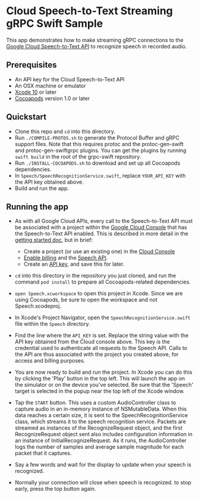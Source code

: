 # Cloud Speech-to-Text Streaming gRPC Swift Sample

This app demonstrates how to make streaming gRPC connections to the [Google Cloud Speech-to-Text API](https://cloud.google.com/speech-to-text/) to recognize speech in recorded audio.

## Prerequisites
- An API key for the Cloud Speech-to-Text API 
- An OSX machine or emulator
- [Xcode 10][xcode] or later
- [Cocoapods][cocoapods] version 1.0 or later

## Quickstart
- Clone this repo and `cd` into this directory.
- Run `./COMPILE-PROTOS.sh` to generate the Protocol Buffer and gRPC support files. Note that this requires protoc and the protoc-gen-swift and protoc-gen-swiftgrpc plugins. You can get the plugins by running `swift build` in the root of the grpc-swift repository.
- Run `./INSTALL-COCOAPODS.sh` to download and set up all Cocoapods dependencies.
- In `Speech/SpeechRecognitionService.swift`, replace `YOUR_API_KEY` with the API key obtained above.
- Build and run the app.

## Running the app

- As with all Google Cloud APIs, every call to the Speech-to-Text API must be associated
  with a project within the [Google Cloud Console][cloud-console] that has the
  Speech-to-Text API enabled. This is described in more detail in the [getting started
  doc][getting-started], but in brief:
  - Create a project (or use an existing one) in the [Cloud
    Console][cloud-console]
  - [Enable billing][billing] and the [Speech API][enable-speech].
  - Create an [API key][api-key], and save this for later.

- `cd` into this directory in the repository you just cloned, and run the command `pod install` to prepare all Cocoapods-related dependencies.

- `open Speech.xcworkspace` to open this project in Xcode. Since we are using Cocoapods, be sure to open the workspace and not Speech.xcodeproj.

- In Xcode's Project Navigator, open the `SpeechRecognitionService.swift` file within the `Speech` directory.

- Find the line where the `API_KEY` is set. Replace the string value with the API key obtained from the Cloud console above. This key is the credential used to authenticate all requests to the Speech API. Calls to the API are thus associated with the project you created above, for access and billing purposes.

- You are now ready to build and run the project. In Xcode you can do this by clicking the 'Play' button in the top left. This will launch the app on the simulator or on the device you've selected. Be sure that the 'Speech' target is selected in the popup near the top left of the Xcode window. 

- Tap the `START` button. This uses a custom AudioController class to capture audio in an in-memory instance of NSMutableData. When this data reaches a certain size, it is sent to the SpeechRecognitionService class, which streams it to the speech recognition service. Packets are streamed as instances of the RecognizeRequest object, and the first RecognizeRequest object sent also includes configuration information in an instance of InitialRecognizeRequest. As it runs, the AudioController logs the number of samples and average sample magnitude for each packet that it captures.

- Say a few words and wait for the display to update when your speech is recognized.

- Normally your connection will close when speech is recognized. to stop early, press the top button again.

[getting-started]: https://cloud.google.com/speech-to-text/docs/quickstart
[cloud-console]: https://console.cloud.google.com
[git]: https://git-scm.com/
[xcode]: https://developer.apple.com/xcode/
[billing]: https://console.cloud.google.com/billing?project=_
[enable-speech]: https://console.cloud.google.com/apis/api/speech.googleapis.com/overview?project=_
[api-key]: https://console.cloud.google.com/apis/credentials?project=_
[cocoapods]: https://cocoapods.org/
